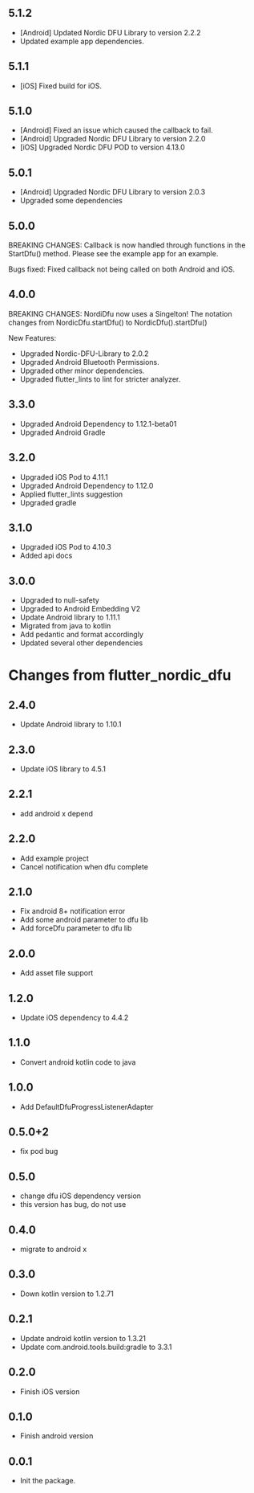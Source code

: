 ## 5.1.2
* [Android] Updated Nordic DFU Library to version 2.2.2
* Updated example app dependencies.

## 5.1.1
* [iOS] Fixed build for iOS.

## 5.1.0
* [Android] Fixed an issue which caused the callback to fail.
* [Android] Upgraded Nordic DFU Library to version 2.2.0
* [iOS] Upgraded Nordic DFU POD to version 4.13.0

## 5.0.1
* [Android] Upgraded Nordic DFU Library to version 2.0.3
* Upgraded some dependencies

## 5.0.0
BREAKING CHANGES:
Callback is now handled through functions in the StartDfu() method. Please see the example app for an example.

Bugs fixed:
Fixed callback not being called on both Android and iOS.

## 4.0.0
BREAKING CHANGES:
NordiDfu now uses a Singelton! The notation changes from NordicDfu.startDfu() to NordicDfu().startDfu()

New Features:
* Upgraded Nordic-DFU-Library to 2.0.2
* Upgraded Android Bluetooth Permissions.
* Upgraded other minor dependencies.
* Upgraded flutter_lints to lint for stricter analyzer.

## 3.3.0
* Upgraded Android Dependency to 1.12.1-beta01
* Upgraded Android Gradle

## 3.2.0
* Upgraded iOS Pod to 4.11.1
* Upgraded Android Dependency to 1.12.0
* Applied flutter_lints suggestion
* Upgraded gradle

## 3.1.0
* Upgraded iOS Pod to 4.10.3
* Added api docs

## 3.0.0
* Upgraded to null-safety
* Upgraded to Android Embedding V2
* Update Android library to 1.11.1
* Migrated from java to kotlin
* Add pedantic and format accordingly
* Updated several other dependencies

# Changes from flutter_nordic_dfu
## 2.4.0
* Update Android library to 1.10.1

## 2.3.0
* Update iOS library to 4.5.1

## 2.2.1
* add android x depend

## 2.2.0
* Add example project
* Cancel notification when dfu complete

## 2.1.0
* Fix android 8+ notification error
* Add some android parameter to dfu lib
* Add forceDfu parameter to dfu lib

## 2.0.0
* Add asset file support

## 1.2.0
* Update iOS dependency to 4.4.2

## 1.1.0
* Convert android kotlin code to java

## 1.0.0
* Add DefaultDfuProgressListenerAdapter

## 0.5.0+2
* fix pod bug

## 0.5.0
* change dfu iOS dependency version
* this version has bug, do not use

## 0.4.0
* migrate to android x

## 0.3.0

* Down kotlin version to 1.2.71

## 0.2.1

* Update android kotlin version to 1.3.21
* Update com.android.tools.build:gradle to 3.3.1

## 0.2.0

* Finish iOS version

## 0.1.0

* Finish android version

## 0.0.1

* Init the package.



















